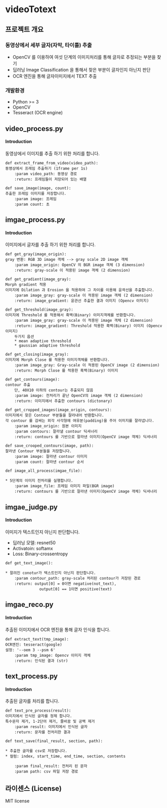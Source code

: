 # videoTotext
## 프로젝트 개요

### 동영상에서 세부 글자(자막, 타이틀) 추출
* OpenCV 를 이용하여 여섯 단계의 이미지처리를 통해 글자로 추정되는 부분을 찾기
* 딥러닝 Image Classification 을 통해서 찾은 부분이 글자인지 아닌지 판단
* OCR 엔진을 통해 글자이미지에서 TEXT 추출

### 개발환경
* Python >= 3
* OpenCV
* Tesseract (OCR engine)

## video_process.py
#### Introduction
동영상에서 이미지를 추출 하기 위한 처리를 합니다. 

```
def extract_frame_from_video(video_path):
동영상에서 프레임 추출하기 (1frame per 1s)
	:param video_path: 동영상 경로 
	:return: 프레임들이 저장되어 있는 배열
```

```
def save_image(image, count):
추출한 프레임 이미지를 저장합니다. 
	:param image: 프레임 
	:param count: 초   
```

## imgae_process.py
#### Introduction
이미지에서 글자를 추출 하기 위한 처리를 합니다. 

``` 
def get_gray(image_origin):
gray 변환: RGB 3D image 객체 --> gray scale 2D image 객체 
	:param image_origin: OpenCV 의 BGR image 객체 (3 dimension)
	:return: gray-scale 이 적용된 image 객체 (2 dimension)
```

``` 
def get_gradient(image_gray):
Morph gradient 적용 
이미지에 Dilation 과 Erosion 을 적용하여 그 차이를 이용해 윤곽선을 추출합니다.
	:param image_gray: gray-scale 이 적용된 image 객체 (2 dimension)
	:return: image_gradient: 윤관선 추출한 결과 이미지 (Opencv 이미지)
```

```
def get_threshold(image_gray):
이미지에 Threshold 를 적용해서 흑백(Binary) 이미지객체를 반환합니다.
	:param image_gray: gray-scale 이 적용된 image 객체 (2 dimension)
	:return: image_gradient: Threshold 적용한 흑백(Binary) 이미지 (Opencv 이미지)
    두가지 옵션 
    * mean adaptive threshold
    * gaussian adaptive threshold
```

```
def get_closing(image_gray):
이미지에 Morph Close 를 적용한 이미지객체를 반환합니다.
	:param image_gray: Gray-scale 이 적용된 OpenCV image (2 dimension)
	:return: Morph Close 를 적용한 흑백(Binary) 이미지
```

``` 
def get_contours(image):
contour 추출 
    단, 40X10 이하의 contour는 추출되지 않음 
	:param image: 전처리가 끝난 OpenCV의 image 객체 (2 dimension)
	:return: 이미지에서 추출한 contours (dictonary) 
```

```
def get_cropped_images(image_origin, contours):
이미지에서 찾은 Contour 부분들을 잘라내어 반환합니다.
각 contour 를 감싸는 외각 사각형에 여유분(padding)을 주어 이미지를 잘라냅니다.
    :param image_origin: 원본 이미지
    :param contours: 잘라낼 contour 딕셔너리
    :return: contours 를 기반으로 잘라낸 이미지(OpenCV image 객체) 딕셔너리
```

```
def save_crooped_contours(image, path):
잘라낸 Contour 부분들을 저장합니다.
	:param image: 잘라낸 contour 이미지 
	:param count: 잘라낸 contour 순서 
```

```
def image_all_process(imgae_file):

* 5단계의 이미지 전처리를 실행합니다.
    :param image_file: 프레임 이미지 파일(BGR image)
    :return: contours 를 기반으로 잘라낸 이미지(OpenCV image 객체) 딕셔너리
```

## imgae_judge.py
#### Introduction
이미지가 텍스트인지 아닌지 판단합니다. 
* 딥러닝 모델: resnet50 
* Activatoin: softamx 
* Loss: Binary-crossentropy 

```
def get_text_image():

* 잘려진 conotur가 텍스트인지 아닌지 판단합니다.
	:param contour_path: gray-scale 처리된 contour가 저장된 경로
	:return: output[0] = 0이면 negative(not_text),
               output[0] == 1이면 positive(text)
```

## imgae_reco.py
#### Introduction
추출된 이미지에서 OCR 엔진을 통해 글자 인식을 합니다. 
```
def extract_text(tmp_image):
OCR엔진: tesseract(google)
설정: '--oem 3 --psm 6'
	:param tmp_image: Opencv 이미지 객체
	:return: 인식된 결과 (str) 
```


## text_process.py
#### Introduction
추출된 글자를 처리를 합니다. 

```
def text_pre_process(result):
이미지에서 인식된 글자를 정제 합니다. 
특수문자 제거, 1-2단어 제거, 줄바꿈 및 공백 제거
	:param result: 이미지에서 인식된 글자
	:return: 문자를 전처리한 결과
```
 
```
def text_save(final_result, section, path):

* 추출한 글자를 csv로 저장합니다. 
* 컬럼: index, start_time, end_time, section, contents

	:param final_result: 전처리 된 문자 
	:param path: csv 파일 저장 경로 
```

## 라이센스 (License)
MIT license 

